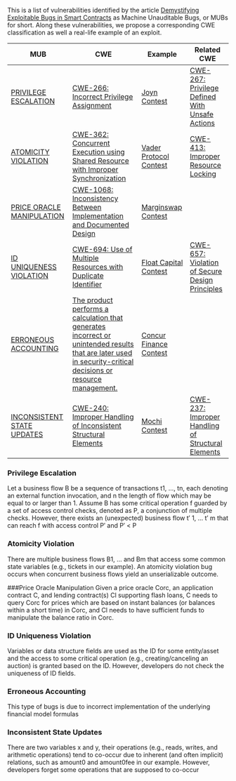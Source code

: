 This is a list of vulnerabilities identified by the article [Demystifying Exploitable Bugs in Smart Contracts](https://www.cs.purdue.edu/homes/zhan3299/res/ICSE23.pdf) as Machine Unauditable Bugs, or MUBs for short. Along these vulnerabilities, we propose a corresponding CWE classification as well a real-life example of an exploit.

| MUB  | CWE | Example | Related CWE |
| ------------- | ------------- | ------------- | ------------- |
| [PRIVILEGE ESCALATION](#Privilege-Escalation)  | [CWE-266: Incorrect Privilege Assignment](https://cwe.mitre.org/data/definitions/266.html) | [Joyn Contest](https://code4rena.com/reports/2022-03-joyn#h-04-corecollection-can-be-reinitialized) | [CWE-267: Privilege Defined With Unsafe Actions](https://cwe.mitre.org/data/definitions/267.html) |
| [ATOMICITY VIOLATION](#Atomicity-Violation) | [CWE-362: Concurrent Execution using Shared Resource with Improper Synchronization](https://cwe.mitre.org/data/definitions/362.html)  | [Vader Protocol Contest](https://code4rena.com/reports/2021-11-vader#h-11-dex-v1-basepoolmint-function-can-be-frontrun)  | [CWE-413: Improper Resource Locking](https://cwe.mitre.org/data/definitions/413.html) |
| [PRICE ORACLE MANIPULATION](#Price-Oracle-Manipulation) |  [CWE-1068: Inconsistency Between Implementation and Documented Design](https://cwe.mitre.org/data/definitions/1068.html)   | [Marginswap Contest](https://code4rena.com/reports/2021-04-marginswap#h-03-price-feed-can-be-manipulated)  | |
| [ID UNIQUENESS VIOLATION](#ID-Uniqueness-Violation) |  [CWE-694: Use of Multiple Resources with Duplicate Identifier](https://cwe.mitre.org/data/definitions/694.html)   | [Float Capital Contest](https://code4rena.com/reports/2021-08-floatcapital#h-02-2-variables-not-indexed-by-marketindex)  | [CWE-657: Violation of Secure Design Principles](https://cwe.mitre.org/data/definitions/657.html) |
| [ERRONEOUS ACCOUNTING](#Erroneous-Accounting) |  [The product performs a calculation that generates incorrect or unintended results that are later used in security-critical decisions or resource management. ](https://cwe.mitre.org/data/definitions/682.html)   | [Concur Finance Contest](https://code4rena.com/reports/2022-02-concur#h-02-masterchef-improper-handling-of-deposit-fee)  | |
| [INCONSISTENT STATE UPDATES](#Inconsistent-State-Updates) |  [CWE-240: Improper Handling of Inconsistent Structural Elements](https://cwe.mitre.org/data/definitions/240.html)   | [Mochi Contest](https://code4rena.com/reports/2021-10-mochi#h-11-treasuryshare-is-overwritten-in-feepoolv0_sharemochi)  | [CWE-237: Improper Handling of Structural Elements](https://cwe.mitre.org/data/definitions/237.html) |

### Privilege Escalation
Let a business flow B be a sequence of transactions t1, ..., tn, each denoting an external function invocation, and n the length of flow which may be equal to or larger than 1. Assume B has some critical  operation f guarded by a set of access control checks, denoted as P, a conjunction of multiple checks. However, there exists an (unexpected) business flow t′ 1, ... t′ m that can reach f with access control P′ and P′ < P 

### Atomicity Violation
There are multiple business flows B1, ... and Bm that access some common state variables (e.g., tickets in our example). An atomicity violation bug occurs when concurrent business flows yield an unserializable outcome.

###Price Oracle Manipulation
Given a price oracle Corc, an application contract C, and lending contract(s) Cl supporting flash loans, C needs to query Corc for prices which are based on instant balances (or balances within a short time) in Corc, and Cl needs to have sufficient funds to manipulate the balance ratio in Corc.

### ID Uniqueness Violation
Variables or data structure fields are used as the ID for some entity/asset and the access to some critical operation (e.g., creating/canceling an auction) is granted based on the ID. However, developers do not check the uniqueness of ID fields.

### Erroneous Accounting
This type of bugs is due to incorrect implementation of the underlying financial model formulas

### Inconsistent State Updates
There are two variables x and y, their operations (e.g., reads, writes, and arithmetic operations) tend to co-occur due to inherent (and often implicit) relations, such as amount0 and
amount0fee in our example. However, developers forget some operations that are supposed to co-occur 
